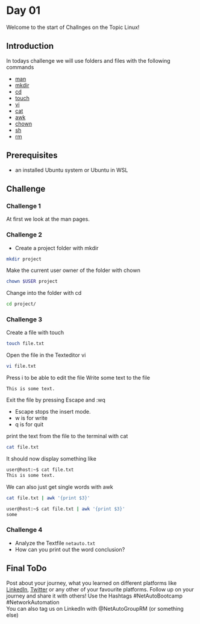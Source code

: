 # Day 01
Welcome to the start of Challnges on the Topic Linux!

## Introduction
In todays challenge we will use folders and files with the following commands
* [man](https://manpages.ubuntu.com/)
* [mkdir](https://www.geeksforgeeks.org/mkdir-command-in-linux-with-examples/)
* [cd](https://tutorials.codebar.io/command-line/introduction/tutorial.html#:~:text=cd%20or%20change%20directory,command%20is%20cd%20your%2Ddirectory%20.&text=Now%20that%20we%20moved%20to,again%2C%20then%20cd%20into%20it.)
* [touch](https://www.explainshell.com/explain/1/touch)
* [vi]()
* [cat]()
* [awk]()
* [chown]()
* [sh]()
* [rm]()

## Prerequisites
* an installed Ubuntu system or Ubuntu in WSL

## Challenge

### Challenge 1
At first we look at the man pages. 

### Challenge 2
* Create a project folder with mkdir
```sh
mkdir project
```

Make the current user owner of the folder with chown
```sh
chown $USER project
```

Change into the folder with cd
```sh
cd project/
```

### Challenge 3
 Create a file with touch
```sh
touch file.txt
```

Open the file in the Texteditor vi
```sh
vi file.txt
```

Press i to be able to edit the file
Write some text to the file
```
This is some text.
```
Exit the file by pressing Escape and :wq
* Escape stops the insert mode. 
* w is for write
* q is for quit

print the text from the file to the terminal with cat
```sh
cat file.txt
```

It should now display something like
```sh
user@host:~$ cat file.txt
This is some text.
```

We can also just get single words with awk
```sh
cat file.txt | awk '{print $3}'
```

```sh
user@host:~$ cat file.txt | awk '{print $3}'
some
```


### Challenge 4

* Analyze the Textfile `netauto.txt`
* How can you print out the word conclusion?

<!-- cat Topics/Linux/Challenges/Day-01/netauto.txt |  tail -1 | awk '{print $2}' | tr -d ',' -->

## Final ToDo

Post about your journey, what you learned on different platforms like [LinkedIn](https://www.linkedin.com/feed/), [Twitter](https://x.com/intent/post?url=https%3A%2F%2Fgithub.com%2FNetAuto-RheinMain%2FNetAuto-Bootcamp&text=I%20just%20completed%20Day%201%20of%20the%20NetAuto%20Bootcamp%20on%20Linux!&hashtags=NetAutoBootcamp%2CNetworkAutomation) or any other of your favourite platforms. Follow up on your journey and share it with others! Use the Hashtags #NetAutoBootcamp #NetworkAutomation </br>
You can also tag us on LinkedIn with @NetAutoGroupRM (or something else)

